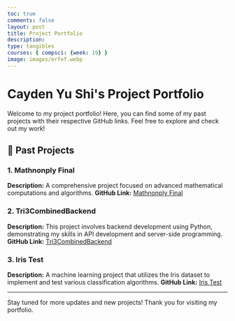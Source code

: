 ```yaml
---
toc: true
comments: false
layout: post
title: Project Portfolio
description: 
type: tangibles
courses: { compsci: {week: 19} }
image: images/erfef.webp
---
```



# Cayden Yu Shi's Project Portfolio

Welcome to my project portfolio! Here, you can find some of my past projects with their respective GitHub links. Feel free to explore and check out my work!

## 🚀 Past Projects

### 1. Mathnonply Final
**Description:** A comprehensive project focused on advanced mathematical computations and algorithms.
**GitHub Link:** [Mathnonply Final](https://github.com/Saaras859/ByteJam/blob/main/_posts/2024-02-8-Mathnonply%20Final.md)

### 2. Tri3CombinedBackend
**Description:** This project involves backend development using Python, demonstrating my skills in API development and server-side programming.
**GitHub Link:** [Tri3CombinedBackend](https://github.com/AdiBricks/Tri3CombinedBackend/blob/main/main3.py)

### 3. Iris Test
**Description:** A machine learning project that utilizes the Iris dataset to implement and test various classification algorithms.
**GitHub Link:** [Iris Test](https://github.com/Deeskili/iristest/blob/main/main.py)

---

Stay tuned for more updates and new projects! Thank you for visiting my portfolio.

